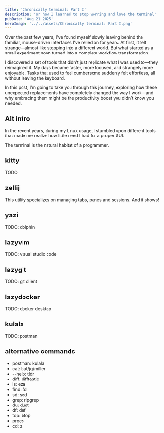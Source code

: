```yaml
---
title: 'Chronically terminal: Part I'
description: 'or how I learned to stop worring and love the terminal'
pubDate: 'Aug 21 2025'
heroImage: '../../assets/Chronically terminal: Part I.png'
---
```


Over the past few years, I’ve found myself slowly leaving behind the familiar, mouse-driven interfaces I’ve relied on for years.
At first, it felt strange—almost like stepping into a different world.
But what started as a small experiment soon turned into a complete workflow transformation.

I discovered a set of tools that didn’t just replicate what I was used to—they reimagined it.
My days became faster, more focused, and strangely more enjoyable.
Tasks that used to feel cumbersome suddenly felt effortless, all without leaving the keyboard.

In this post, I’m going to take you through this journey, exploring how these unexpected replacements have completely changed the way I work—and why embracing them might be the productivity boost you didn’t know you needed.

## Alt intro

In the recent years, during my Linux usage, I stumbled upon different tools that made me realize how little need I had for a proper GUI.

The terminal is the natural habitat of a programmer.

## kitty

TODO

## zellij

This utility specializes on managing tabs, panes and sessions. And it shows!

## yazi

TODO: dolphin

## lazyvim

TODO: visual studio code

## lazygit

TODO: git client

## lazydocker

TODO: docker desktop

## kulala

TODO: postman

## alternative commands

- postman: kulala
- cat: bat/jq/miller
- --help: tldr
- diff: difftastic
- ls: eza
- find: fd
- sd: sed
- grep: ripgrep
- du: dust
- df: duf
- top: btop
- procs
- cd: z
